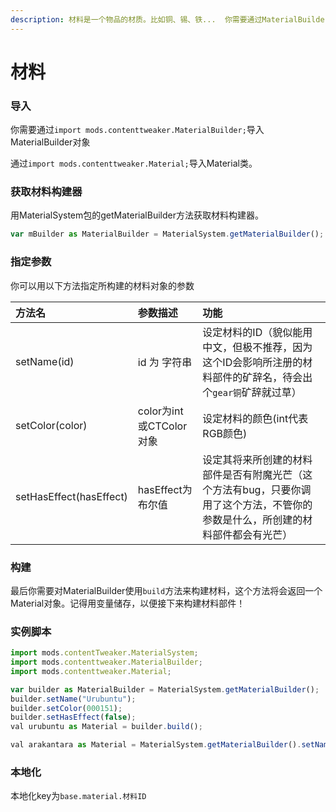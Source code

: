 ```yaml
---
description: 材料是一个物品的材质。比如铜、锡、铁...  你需要通过MaterialBuilder对象构建Material类对象。
---
```


# 材料

### 导入

你需要通过`import mods.contenttweaker.MaterialBuilder;`导入MaterialBuilder对象

通过`import mods.contenttweaker.Material;`导入Material类。

### 获取材料构建器

用MaterialSystem包的getMaterialBuilder方法获取材料构建器。

```javascript
var mBuilder as MaterialBuilder = MaterialSystem.getMaterialBuilder();
```

### 指定参数

你可以用以下方法指定所构建的材料对象的参数

| 方法名 | 参数描述 | 功能 |
| :--- | :--- | :--- |
| setName\(id\) | id 为 字符串 | 设定材料的ID（貌似能用中文，但极不推荐，因为这个ID会影响所注册的材料部件的矿辞名，待会出个`gear铜`矿辞就过草） |
| setColor\(color\) | color为int或CTColor对象 | 设定材料的颜色\(int代表RGB颜色\) |
| setHasEffect\(hasEffect\) | hasEffect为布尔值 | 设定其将来所创建的材料部件是否有附魔光芒（这个方法有bug，只要你调用了这个方法，不管你的参数是什么，所创建的材料部件都会有光芒） |

### 构建

最后你需要对MaterialBuilder使用`build`方法来构建材料，这个方法将会返回一个Material对象。记得用变量储存，以便接下来构建材料部件！

### 实例脚本

```javascript
import mods.contentTweaker.MaterialSystem;
import mods.contenttweaker.MaterialBuilder;
import mods.contenttweaker.Material;

var builder as MaterialBuilder = MaterialSystem.getMaterialBuilder();
builder.setName("Urubuntu");
builder.setColor(000151);
builder.setHasEffect(false);
val urubuntu as Material = builder.build();

val arakantara as Material = MaterialSystem.getMaterialBuilder().setName("Arakantara").setColor(15592941).setHasEffect(true).build();
```

### 本地化

本地化key为`base.material.材料ID`

